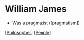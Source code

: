 # William James

- Was a pragmatist ([[pragmatism]])

[[Philosopher]] [[People]]

[//begin]: # "Autogenerated link references for markdown compatibility"
[pragmatism]: pragmatism "Pragmatism"
[philosopher]: philosopher "Philosopher"
[people]: people "People"
[//end]: # "Autogenerated link references"